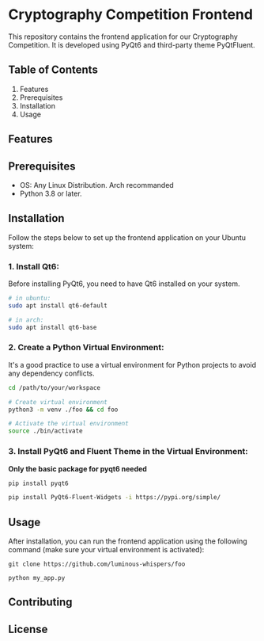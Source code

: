 # Cryptography Competition Frontend

This repository contains the frontend application for our Cryptography Competition. It is developed using PyQt6 and third-party theme PyQtFluent.

## Table of Contents

1. Features
2. Prerequisites
3. Installation
4. Usage

## Features



## Prerequisites

-   OS: Any Linux Distribution. Arch recommanded 
-   Python 3.8 or later.

## Installation

Follow the steps below to set up the frontend application on your Ubuntu system:

### 1\. Install Qt6:

Before installing PyQt6, you need to have Qt6 installed on your system. 

```bash
# in ubuntu:
sudo apt install qt6-default

# in arch:
sudo apt install qt6-base
```

### 2\. Create a Python Virtual Environment:

It's a good practice to use a virtual environment for Python projects to avoid any dependency conflicts. 

```bash
cd /path/to/your/workspace

# Create virtual environment
python3 -m venv ./foo && cd foo

# Activate the virtual environment
source ./bin/activate

```

### 3\. Install PyQt6 and Fluent Theme in the Virtual Environment:

**Only the basic package for pyqt6 needed**

```bash
pip install pyqt6

pip install PyQt6-Fluent-Widgets -i https://pypi.org/simple/
```

## Usage

After installation, you can run the frontend application using the following command (make sure your virtual environment is activated):

```
git clone https://github.com/luminous-whispers/foo

python my_app.py
```

## Contributing

## License
